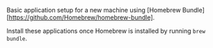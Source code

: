 Basic application setup for a new machine using [Homebrew Bundle][https://github.com/Homebrew/homebrew-bundle].

Install these applications once Homebrew is installed by running `brew bundle`.
